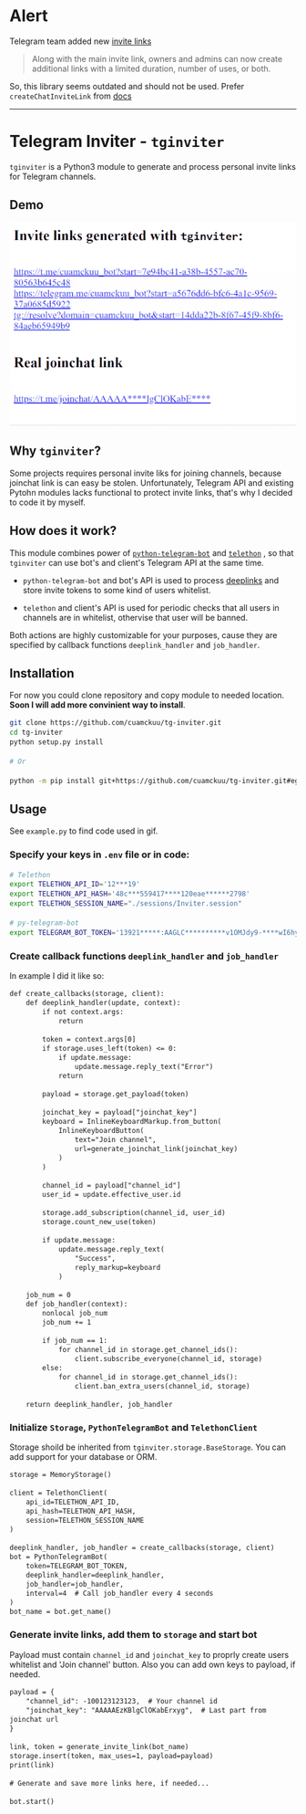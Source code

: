 # Alert

Telegram team added new [invite links](https://telegram.org/blog/autodelete-inv2?ln=r#expiring-invite-links) 

> Along with the main invite link, owners and admins can now create additional links with a limited duration, number of uses, or both.

So, this library seems outdated and should not be used. Prefer `createChatInviteLink` from [docs](https://core.telegram.org/bots/api#createchatinvitelink)

---

# Telegram Inviter - `tginviter`

`tginviter` is a Python3 module to generate and process personal invite links for Telegram channels.

## Demo
![Demo GIF](./demo.gif)

## Why `tginviter`?

Some projects requires personal invite liks for joining channels, because joinchat link is can easy be stolen. Unfortunately, Telegram API and existing Pytohn modules lacks functional to protect invite links, that's why I decided to code it by myself.

## How does it work?

This module combines power of [`python-telegram-bot`](https://github.com/python-telegram-bot/python-telegram-bot) and [`telethon`](https://github.com/LonamiWebs/Telethon) , so that `tginviter` can use bot's and client's Telegram API at the same time.

- `python-telegram-bot` and bot's API is used to process [deeplinks](https://core.telegram.org/bots#deep-linking) and store invite tokens to some kind of users whitelist.

- `telethon` and client's API is used for periodic checks that all users in channels are in whitelist, othervise that user will be banned.

Both actions are highly customizable for your purposes, cause they are specified by callback functions `deeplink_handler` and `job_handler`.

## Installation

For now you could clone repository and copy module to needed location.
**Soon I will add more convinient way to install**.

```bash
git clone https://github.com/cuamckuu/tg-inviter.git
cd tg-inviter
python setup.py install

# Or

python -m pip install git+https://github.com/cuamckuu/tg-inviter.git#egg=tg-inviter
```

## Usage

See `example.py` to find code used in gif.

### Specify your keys in `.env` file or in code:
```bash
# Telethon
export TELETHON_API_ID='12***19'
export TELETHON_API_HASH='48c***559417****120eae******2798'
export TELETHON_SESSION_NAME="./sessions/Inviter.session"

# py-telegram-bot
export TELEGRAM_BOT_TOKEN='13921*****:AAGLC**********v1OMJdy9-****wI6hy-U'
```

### Create callback functions `deeplink_handler` and `job_handler`

In example I did it like so:

```python3
def create_callbacks(storage, client):
    def deeplink_handler(update, context):
        if not context.args:
            return

        token = context.args[0]
        if storage.uses_left(token) <= 0:
            if update.message:
                update.message.reply_text("Error")
            return

        payload = storage.get_payload(token)

        joinchat_key = payload["joinchat_key"]
        keyboard = InlineKeyboardMarkup.from_button(
            InlineKeyboardButton(
                text="Join channel",
                url=generate_joinchat_link(joinchat_key)
            )
        )

        channel_id = payload["channel_id"]
        user_id = update.effective_user.id

        storage.add_subscription(channel_id, user_id)
        storage.count_new_use(token)

        if update.message:
            update.message.reply_text(
                "Success",
                reply_markup=keyboard
            )

    job_num = 0
    def job_handler(context):
        nonlocal job_num
        job_num += 1

        if job_num == 1:
            for channel_id in storage.get_channel_ids():
                client.subscribe_everyone(channel_id, storage)
        else:
            for channel_id in storage.get_channel_ids():
                client.ban_extra_users(channel_id, storage)

    return deeplink_handler, job_handler
  ```

### Initialize `Storage`, `PythonTelegramBot` and `TelethonClient`

Storage shoild be inherited from `tginviter.storage.BaseStorage`. You can add support for your database or ORM.

```python3
storage = MemoryStorage()

client = TelethonClient(
    api_id=TELETHON_API_ID,
    api_hash=TELETHON_API_HASH,
    session=TELETHON_SESSION_NAME
)

deeplink_handler, job_handler = create_callbacks(storage, client)
bot = PythonTelegramBot(
    token=TELEGRAM_BOT_TOKEN,
    deeplink_handler=deeplink_handler,
    job_handler=job_handler,
    interval=4  # Call job_handler every 4 seconds
)
bot_name = bot.get_name()
```
### Generate invite links,  add them to `storage` and start bot

Payload must contain `channel_id` and `joinchat_key` to proprly create users whitelist and 'Join channel' button. Also you can add own keys to payload, if needed.
```python3
payload = {
    "channel_id": -100123123123,  # Your channel id
    "joinchat_key": "AAAAAEzKBlgClOKabErxyg",  # Last part from joinchat url
}

link, token = generate_invite_link(bot_name)
storage.insert(token, max_uses=1, payload=payload)
print(link)

# Generate and save more links here, if needed...

bot.start()
```
